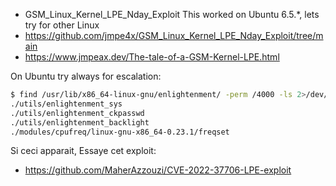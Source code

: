 - GSM_Linux_Kernel_LPE_Nday_Exploit
This worked on Ubuntu 6.5.*, lets try for other Linux
- https://github.com/jmpe4x/GSM_Linux_Kernel_LPE_Nday_Exploit/tree/main
- https://www.jmpeax.dev/The-tale-of-a-GSM-Kernel-LPE.html

On Ubuntu try always for escalation:
```sh
$ find /usr/lib/x86_64-linux-gnu/enlightenment/ -perm /4000 -ls 2>/dev/
./utils/enlightenment_sys
./utils/enlightenment_ckpasswd
./utils/enlightenment_backlight
./modules/cpufreq/linux-gnu-x86_64-0.23.1/freqset
```
Si ceci apparait, Essaye cet exploit:
- https://github.com/MaherAzzouzi/CVE-2022-37706-LPE-exploit
